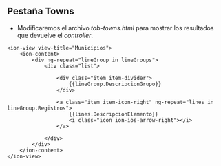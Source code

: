 ## Pestaña Towns

- Modificaremos el archivo *tab-towns.html* para mostrar los resultados que devuelve el *controller*.

```
<ion-view view-title="Municipios">
    <ion-content>
        <div ng-repeat="lineGroup in lineGroups">
            <div class="list">

                <div class="item item-divider">
                    {{lineGroup.DescripcionGrupo}}
                </div>

                <a class="item item-icon-right" ng-repeat="lines in lineGroup.Registros">
                    {{lines.DescripcionElemento}}
                    <i class="icon ion-ios-arrow-right"></i>
                </a>

            </div>
        </div>
    </ion-content>
</ion-view>
```
